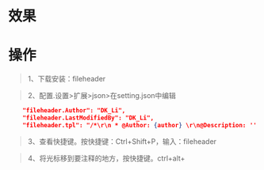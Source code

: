 # 效果

# 操作

> 1、下载安装：fileheader

> 2、配置.设置>扩展>json>在setting.json中编辑
```json
    "fileheader.Author": "DK_Li",
    "fileheader.LastModifiedBy": "DK_Li",
    "fileheader.tpl": "/*\r\n * @Author: {author} \r\n@Description: '' \r\n * @Date: {createTime} \r\n * @Last Modified by:   {lastModifiedBy} \r\n * @Last Modified time: {updateTime} \r\n */\r\n"
```

> 3、查看快捷键。按快捷键：Ctrl+Shift+P，输入：fileheader

> 4、将光标移到要注释的地方，按快捷键。ctrl+alt+
